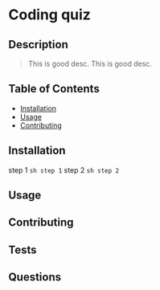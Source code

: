# Coding quiz

## Description

> This is good desc. This is good desc. 

## Table of Contents

- [Installation](#Installation)
- [Usage](#Usage)
- [Contributing](#Contributing)

## Installation

step 1
```sh step 1```
step 2
```sh step 2```

## Usage

## Contributing

## Tests

## Questions

